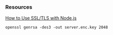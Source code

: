 ### Resources
[How to Use SSL/TLS with Node.js](https://www.sitepoint.com/how-to-use-ssltls-with-node-js/)

```
openssl genrsa -des3 -out server.enc.key 2048
```


